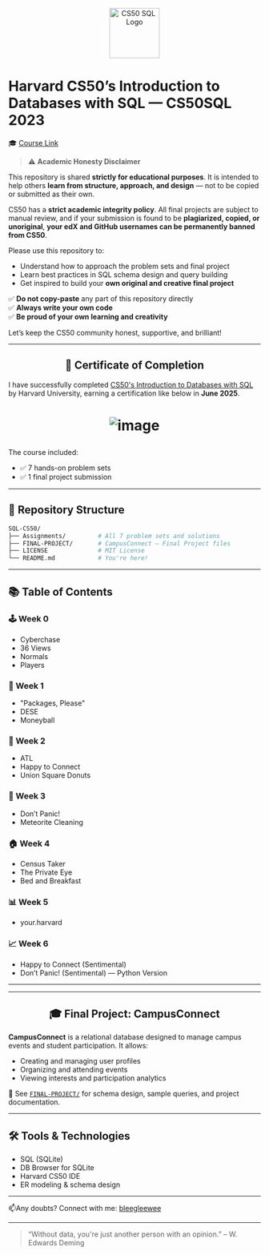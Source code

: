 <p align="center">
  <img src="https://cs50.harvard.edu/sql/static/favicon.ico" width="100" alt="CS50 SQL Logo" />
</p>

# Harvard CS50’s Introduction to Databases with SQL — CS50SQL 2023

🎓 [Course Link](https://cs50.harvard.edu/sql/)  

> ⚠️ **Academic Honesty Disclaimer**

This repository is shared **strictly for educational purposes**. It is intended to help others **learn from structure, approach, and design** — not to be copied or submitted as their own.

CS50 has a **strict academic integrity policy**. All final projects are subject to manual review, and if your submission is found to be **plagiarized, copied, or unoriginal**, **your edX and GitHub usernames can be permanently banned from CS50**.

Please use this repository to:
- Understand how to approach the problem sets and final project
- Learn best practices in SQL schema design and query building
- Get inspired to build your **own original and creative final project**

✅ **Do not copy-paste** any part of this repository directly  
✅ **Always write your own code**  
✅ **Be proud of your own learning and creativity**

Let’s keep the CS50 community honest, supportive, and brilliant!  

---
<h2 align = "center"> 🏅 Certificate of Completion </h2>

I have successfully completed [CS50's Introduction to Databases with SQL](https://cs50.harvard.edu/sql/) by Harvard University, earning a certification like below in **June 2025**.

<h1 align = "center">

![image](https://github.com/user-attachments/assets/72daf473-65a9-40da-96d2-4e4c81ba16f2) 

</h1>


The course included:
- ✅ 7 hands-on problem sets
- ✅ 1 final project submission

---

## 📁 Repository Structure

```bash
SQL-CS50/
├── Assignments/         # All 7 problem sets and solutions
├── FINAL-PROJECT/       # CampusConnect — Final Project files
├── LICENSE              # MIT License
└── README.md            # You're here!
````

---

## 📚 Table of Contents

### 🕹️ Week 0
- Cyberchase  
- 36 Views  
- Normals  
- Players  

### 🔗 Week 1
- "Packages, Please"  
- DESE  
- Moneyball  

### 🧱 Week 2
- ATL  
- Happy to Connect  
- Union Square Donuts  

### 🚨 Week 3
- Don’t Panic!  
- Meteorite Cleaning  

### 🏠 Week 4
- Census Taker  
- The Private Eye  
- Bed and Breakfast  

### 📊 Week 5
- your.harvard

### 📈 Week 6
- Happy to Connect (Sentimental)  
- Don’t Panic! (Sentimental) — Python Version

---



---

<h2 align = "center"> 🎓 Final Project: CampusConnect </h2>

**CampusConnect** is a relational database designed to manage campus events and student participation. It allows:

* Creating and managing user profiles
* Organizing and attending events
* Viewing interests and participation analytics

📌 See [`FINAL-PROJECT/`](./FINAL-PROJECT/) for schema design, sample queries, and project documentation.

---

## 🛠️ Tools & Technologies

* SQL (SQLite)
* DB Browser for SQLite
* Harvard CS50 IDE
* ER modeling & schema design

---

📫Any doubts? Connect with me: [bleegleewee](https://github.com/BleeGleeWee)

---

> “Without data, you're just another person with an opinion.” – W. Edwards Deming
